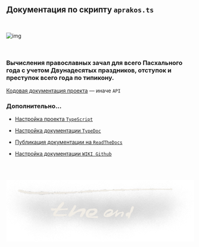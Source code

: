 ## Документация по скрипту `aprakos.ts`

<br>

![img](https://4.bp.blogspot.com/-YwQ8PL9Ml_g/Xc6ViMiv96I/AAAAAAAAEl0/21Cl0nIvEW0bAW5KQfAFevmbZUashMVDwCK4BGAYYCw/s1600/Group%2B2.png)

<br>

### Вычисления православных зачал для всего Пасхального года c учетом Двунадесятых праздников, отступок и преступок всего года по типикону.


[Кодовая документация проекта](generated/index.html) — иначе `API`

<!-- Documents: [description](https://a374ru.github.io/aprakos/001.html) … RU -->

<!-- Documents: [code the project](https://a374ru.github.io/TS-aprakos/gendocs/index.html) … RU -->


### Дополнительно…

+ [Настройка проекта `TypeScript`](001.md)
- [Настройка документации `TypeDoc`](typedoc.md)
+ [Публикация документации на `ReadTheDocs`](readthedocs.md)
- [Настройка документации `WIKI Github`](wiki.md)
<!-- [text](https://link) -->

<br>
<br>

![img](assets/images/the_end.png)